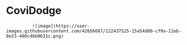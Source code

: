 # CoviDodge

              ![image](https://user-images.githubusercontent.com/42656687/122437525-15a54d00-cf9a-11eb-8e23-460c4bb0631c.png)
